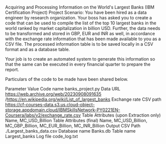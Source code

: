 Acquiring and Processing Information on the World's Largest Banks (IBM Certification Project)
Project Scenario:
You have been hired as a data engineer by research organization. Your boss has asked you to create a code that can be used to compile the list of the top 10 largest banks in the world ranked by market capitalization in billion USD. Further, the data needs to be transformed and stored in GBP, EUR and INR as well, in accordance with the exchange rate information that has been made available to you as a CSV file. The processed information table is to be saved locally in a CSV format and as a database table.

Your job is to create an automated system to generate this information so that the same can be executed in every financial quarter to prepare the report.

Particulars of the code to be made have been shared below.

Parameter	Value
Code name	banks_project.py
Data URL	https://web.archive.org/web/20230908091635 /https://en.wikipedia.org/wiki/List_of_largest_banks
Exchange rate CSV path	https://cf-courses-data.s3.us.cloud-object-storage.appdomain.cloud/IBMSkillsNetwork-PY0221EN-Coursera/labs/v2/exchange_rate.csv
Table Attributes (upon Extraction only)	Name, MC_USD_Billion
Table Attributes (final)	Name, MC_USD_Billion, MC_GBP_Billion, MC_EUR_Billion, MC_INR_Billion
Output CSV Path	./Largest_banks_data.csv
Database name	Banks.db
Table name	Largest_banks
Log file	code_log.txt
